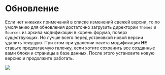 # Обновление
Если нет никаких примечаний в списке изменений свежей версии, то по умолчанию для обновления достаточно загрузить директории `Themes` и `Sources` из архива модификации в корень форума, поверх существующих. Но лучше всего перед установкой новой версии удалить текущую. При этом при удалении пакета модификации **НЕ** ставьте предлагаемую галочку, если хотите сохранить все созданные вами блоки и страницы в базе данных. После этого установите новую версию и продолжите работать.

![](uninstall.png)
